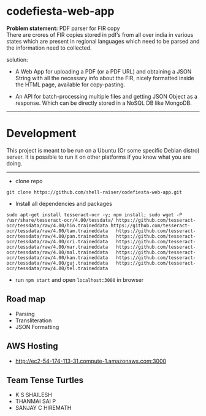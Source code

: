 # codefiesta-web-app
**Problem statement:** PDF parser for FIR copy <br>
There are crores of FIR copies  stored in pdf’s from all over india in various states which are present in regional languages which need to be parsed and the information need to collected.

solution:<br>
* A Web App for uploading a PDF (or a PDF URL) and obtaining a JSON String with all the necessary info about the FIR, nicely formatted inside the HTML page, available for copy-pasting.

* An API for batch-processing multiple files and getting JSON Object as a response. Which can be directly stored in a NoSQL DB like MongoDB.


---

# Development
This project is meant to be run on a Ubuntu (Or some specific Debian distro) server. It is possible to run it on other platforms if you know what you are doing.
<br>

---
- clone repo <br>
```
git clone https://github.com/shell-raiser/codefiesta-web-app.git
```

- Install all dependencies and packages
```
sudo apt-get install tesseract-ocr -y; npm install; sudo wget -P /usr/share/tesseract-ocr/4.00/tessdata/ https://github.com/tesseract-ocr/tessdata/raw/4.00/hin.traineddata https://github.com/tesseract-ocr/tessdata/raw/4.00/tam.traineddata   https://github.com/tesseract-ocr/tessdata/raw/4.00/pan.traineddata   https://github.com/tesseract-ocr/tessdata/raw/4.00/ori.traineddata   https://github.com/tesseract-ocr/tessdata/raw/4.00/mar.traineddata   https://github.com/tesseract-ocr/tessdata/raw/4.00/mal.traineddata   https://github.com/tesseract-ocr/tessdata/raw/4.00/kan.traineddata   https://github.com/tesseract-ocr/tessdata/raw/4.00/guj.traineddata   https://github.com/tesseract-ocr/tessdata/raw/4.00/tel.traineddata
```

- run `npm start` and open ```localhost:3000``` in browser

## Road map
- Parsing
- Transliteration
- JSON Formatting 

## AWS Hosting 
- http://ec2-54-174-113-31.compute-1.amazonaws.com:3000

## Team Tense Turtles
* K S SHAILESH
* THANMAI SAI P
* SANJAY C HIREMATH
